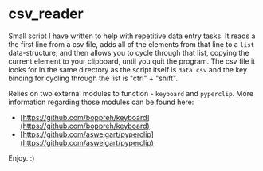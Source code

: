 # csv_reader

Small script I have written to help with repetitive data entry tasks. It reads a the first line from a csv file, adds all of the elements from that line to a `list` data-structure, and then allows you to cycle through that list, copying the current element to your clipboard, until you quit the program. The csv file it looks for in the same directory as the script itself is `data.csv` and the key binding for cycling through the list is "ctrl" + "shift".

Relies on two external modules to function - `keyboard` and `pyperclip`. More information regarding those modules can be found here:
- [https://github.com/boppreh/keyboard](https://github.com/boppreh/keyboard)
- [https://github.com/asweigart/pyperclip](https://github.com/asweigart/pyperclip)

Enjoy. :)
